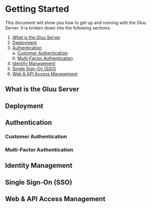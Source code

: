 # Getting Started

This document will show you how to get up and running with the Gluu Server. It is broken down into the following sections:

1. [What is the Gluu Server](#what-is-the-Gluu-Server)  
2. [Deployment](#deployment)  
3. [Authentication](#authentication)   
    a. [Customer Authentication](#customer-authentication)  
    b. [Multi-Factor Authentication](#multi-factor-authentication)  
4. [Identity Management](#identity-management)   
5. [Single Sign-On (SSO)](#single-sign-on-sso)  
6. [Web & API Access Management](#web--api-access-management)  

## What is the Gluu Server



## Deployment



## Authentication

### Customer Authentication
### Multi-Factor Authentication

## Identity Management



## Single Sign-On (SSO)



## Web & API Access Management
